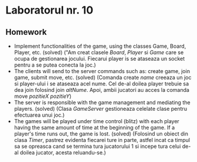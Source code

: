 # Laboratorul nr. 10

## Homework
* Implement functionalities of the game, using the classes Game, Board, Player, etc. (solved) ("Am creat clasele *Board*, *Player* si *Game* care se ocupa de gestionarea jocului. Fiecarui player is se ataseaza un socket pentru a se putea conecta la joc.)
* The clients will send to the server commands such as: create game, join game, submit move, etc. (solved) (Comanda create *name* creeaza un joc si player-ului i se ataseaza acel nume. Cel de-al doilea player trebuie sa dea join folosind join *altNume*. Apoi, ambii jucatori au acces la comanda move *pozitieX* *pozitieY*)
* The server is responsible with the game management and mediating the players. (solved) (Clasa *GameServer* gestioneaza celelate clase pentru efectuarea unui joc.)
* The games will be played under time control (blitz) with each player having the same amount of time at the beginning of the game. If a player's time runs out, the game is lost. (solved) (Folosind un obiect din clasa *Timer*, pastrez evidenta fiecarei ture in parte, astfel incat ca timpul sa se opreasca cand se termina tura jucatorului 1 si incepe tura celui de-al doilea jucator, acesta reluandu-se.)